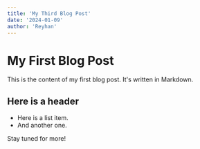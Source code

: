 ```yaml
---
title: 'My Third Blog Post'
date: '2024-01-09'
author: 'Reyhan'
---
```


# My First Blog Post

This is the content of my first blog post. It's written in Markdown.

## Here is a header 

- Here is a list item.
- And another one.

Stay tuned for more!
